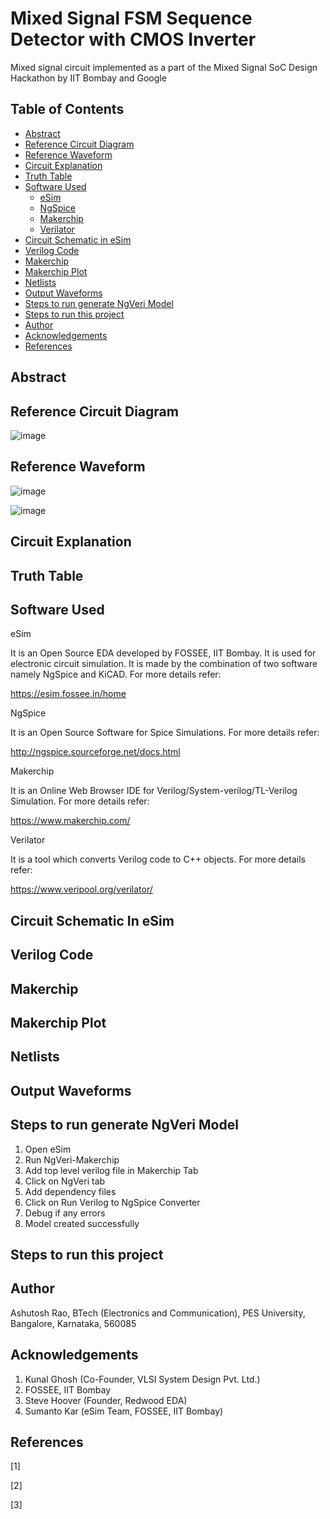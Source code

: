# Mixed Signal FSM Sequence Detector with CMOS Inverter
Mixed signal circuit implemented as a part of the Mixed Signal SoC Design Hackathon by IIT Bombay and Google

## Table of Contents
- [Abstract](#abstract)
- [Reference Circuit Diagram](#reference-circuit-diagram)
- [Reference Waveform](#reference-waveform)
- [Circuit Explanation](#circuit-explanation)
- [Truth Table](#truth-table)
- [Software Used](#software-used)
  * [eSim](#esim)
  * [NgSpice](#ngspice)
  * [Makerchip](#makerchip-1)
  * [Verilator](#verilator)
- [Circuit Schematic in eSim](#circuit-schematic-in-esim)
- [Verilog Code](#verilog-code)
- [Makerchip](#makerchip)
- [Makerchip Plot](#makerchip-plot)
- [Netlists](#netlists)
- [Output Waveforms](#output-waveforms)
- [Steps to run generate NgVeri Model](#steps-to-run-generate-ngveri-model)
- [Steps to run this project](#steps-to-run-this-project)
- [Author](#author)
- [Acknowledgements](#acknowledgements)
- [References](#references)

## Abstract

## Reference Circuit Diagram
![image](https://user-images.githubusercontent.com/60297156/193205827-b9802c16-607f-4f15-949e-d03e673e867a.png)


## Reference Waveform
![image](https://user-images.githubusercontent.com/60297156/193205925-73db6ac7-634f-4d49-a776-d668945b86ca.png)

![image](https://user-images.githubusercontent.com/60297156/193205970-39a95517-af7e-4f4a-afd8-f5b9d2152ea1.png)


## Circuit Explanation

## Truth Table

## Software Used
eSim

It is an Open Source EDA developed by FOSSEE, IIT Bombay. It is used for electronic circuit simulation. It is made by the combination of two software namely NgSpice and KiCAD. For more details refer:

https://esim.fossee.in/home

NgSpice

It is an Open Source Software for Spice Simulations. For more details refer:

http://ngspice.sourceforge.net/docs.html

Makerchip

It is an Online Web Browser IDE for Verilog/System-verilog/TL-Verilog Simulation. For more details refer:

https://www.makerchip.com/

Verilator

It is a tool which converts Verilog code to C++ objects. For more details refer:

https://www.veripool.org/verilator/

## Circuit Schematic In eSim

## Verilog Code

## Makerchip

## Makerchip Plot

## Netlists

## Output Waveforms

## Steps to run generate NgVeri Model
1. Open eSim
2. Run NgVeri-Makerchip 
3. Add top level verilog file in Makerchip Tab
4. Click on NgVeri tab
5. Add dependency files
6. Click on Run Verilog to NgSpice Converter
7. Debug if any errors
8. Model created successfully


## Steps to run this project


## Author
Ashutosh Rao, BTech (Electronics and Communication), PES University, Bangalore, Karnataka, 560085

## Acknowledgements
1.	Kunal Ghosh (Co-Founder, VLSI System Design Pvt. Ltd.)
2.	FOSSEE, IIT Bombay	
3.	Steve Hoover (Founder, Redwood EDA)
4.	Sumanto Kar (eSim Team, FOSSEE, IIT Bombay)

## References
[1] 
  
[2] 
  
[3] 
